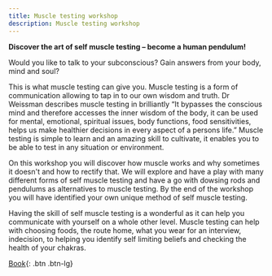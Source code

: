 ```yaml
---
title: Muscle testing workshop
description: Muscle testing workshop
---
```

**Discover the art of self muscle testing – become a human pendulum!**

Would you like to talk to your subconscious? Gain answers from your body, mind and soul?
<!--more-->

This is what muscle testing can give you. Muscle testing is a form of communication allowing to
tap in to our own wisdom and truth.
Dr Weissman describes muscle testing in brilliantly “It bypasses the conscious mind and
therefore accesses the inner wisdom of the body, it can be used for mental, emotional, spiritual
issues, body functions, food sensitivities, helps us make healthier decisions in every aspect of a
persons life.”
Muscle testing is simple to learn and an amazing skill to cultivate, it enables you to be able to
test in any situation or environment.

On this workshop you will discover how muscle works and why sometimes it doesn't and how to
rectify that. We will explore and have a play with many different forms of self muscle testing and
have a go with dowsing rods and pendulums as alternatives to muscle testing. By the end of the
workshop you will have identified your own unique method of self muscle testing.

Having the skill of self muscle testing is a wonderful as it can help you communicate with
yourself on a whole other level.
Muscle testing can help with choosing foods, the route home, what you wear for an interview,
indecision, to helping you identify self limiting beliefs and checking the health of your chakras.

[Book](/posts/workshops-info/){: .btn .btn-lg}
